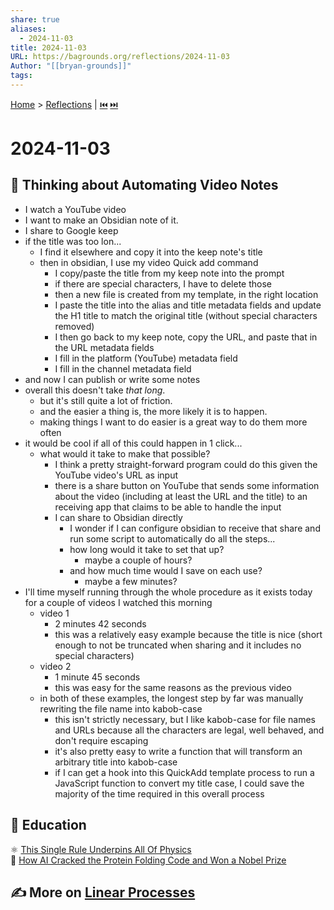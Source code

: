```yaml
---  
share: true  
aliases:  
  - 2024-11-03  
title: 2024-11-03  
URL: https://bagrounds.org/reflections/2024-11-03  
Author: "[[bryan-grounds]]"  
tags:   
---  
```

[Home](../index.md) > [Reflections](./index.md) | [⏮️](./2024-11-01.md) [⏭️](./2024-11-04.md)  
# 2024-11-03  
## 🤔 Thinking about Automating Video Notes  
- I watch a YouTube video  
- I want to make an Obsidian note of it.  
- I share to Google keep  
- if the title was too lon...  
  - I find it elsewhere and copy it into the keep note's title  
  - then in obsidian, I use my video Quick add command  
    - I copy/paste the title from my keep note into the prompt  
    - if there are special characters, I have to delete those  
    - then a new file is created from my template, in the right location  
    - I paste the title into the alias and title metadata fields and update the H1 title to match the original title (without special characters removed)  
    - I then go back to my keep note, copy the URL, and paste that in the URL metadata fields  
    - I fill in the platform (YouTube) metadata field  
    - I fill in the channel metadata field  
- and now I can publish or write some notes  
- overall this doesn't take _that long_.  
  - but it's still quite a lot of friction.  
  - and the easier a thing is, the more likely it is to happen.  
  - making things I want to do easier is a great way to do them more often  
- it would be cool if all of this could happen in 1 click...  
  - what would it take to make that possible?  
    - I think a pretty straight-forward program could do this given the YouTube video's URL as input  
    - there is a share button on YouTube that sends some information about the video (including at least the URL and the title) to an receiving app that claims to be able to handle the input  
    - I can share to Obsidian directly  
      - I wonder if I can configure obsidian to receive that share and run some script to automatically do all the steps...  
      - how long would it take to set that up?  
        - maybe a couple of hours?  
      - and how much time would I save on each use?  
        - maybe a few minutes?  
- I'll time myself running through the whole procedure as it exists today for a couple of videos I watched this morning  
  - video 1  
    - 2 minutes 42 seconds  
    - this was a relatively easy example because the title is nice (short enough to not be truncated when sharing and it includes no special characters)  
  - video 2  
    - 1 minute 45 seconds  
    - this was easy for the same reasons as the previous video  
  - in both of these examples, the longest step by far was manually rewriting the file name into kabob-case  
    - this isn't strictly necessary, but I like kabob-case for file names and URLs because all the characters are legal, well behaved, and don't require escaping  
    - it's also pretty easy to write a function that will transform an arbitrary title into kabob-case  
    - if I can get a hook into this QuickAdd template process to run a JavaScript function to convert my title case, I could save the majority of the time required in this overall process  
  
## 🧠 Education  
⚛️ [This Single Rule Underpins All Of Physics](../videos/this-single-rule-underpins-all-of-physics.md)  
🥩 [How AI Cracked the Protein Folding Code and Won a Nobel Prize](../videos/how-ai-cracked-the-protein-folding-code-and-won-a-nobel-prize.md)  
  
## ✍️ More on [Linear Processes](../topics/linear-processes.md)  
